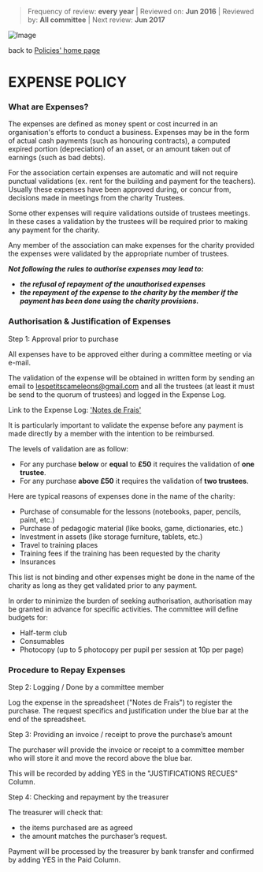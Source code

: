 > Frequency of review: **every year** | Reviewed on: **Jun 2016** | Reviewed by: **All committee** | Next review: **Jun 2017**

![Image](http://lespetitscameleons.org.uk/wp-content/uploads/2015/06/PCam-logo.png)

back to [Policies' home page](HOME.md)

# EXPENSE POLICY

### What are Expenses?

The expenses are defined as money spent or cost incurred in an organisation's efforts to conduct a business. Expenses may be in the form of actual cash payments (such as honouring contracts), a computed expired portion (depreciation) of an asset, or an amount taken out of earnings (such as bad debts). 

For the association certain expenses are automatic and will not require punctual validations (ex. rent for the building and payment for the teachers). Usually these expenses have been approved during, or concur from, decisions made in meetings from the charity Trustees. 

Some other expenses will require validations outside of trustees meetings. In these cases a validation by the trustees will be required prior to making any payment for the charity. 

Any member of the association can make expenses for the charity provided the expenses were validated by the appropriate number of trustees.

**_Not following the rules to authorise expenses may lead to:_**

* **_the refusal of repayment of the unauthorised expenses_**
* **_the repayment of the expense to the charity by the member if the payment has been done using the charity provisions._**

### Authorisation & Justification of Expenses

Step 1: Approval prior to purchase

All expenses have to be approved either during a committee meeting or via e-mail.

The validation of the expense will be obtained in written form by sending an email to [lespetitscameleons@gmail.com](mailto:lespetitscameleons@gmail.com) and all the trustees (at least it must be send to the quorum of trustees) and logged in the Expense Log.

Link to the Expense Log: ['Notes de Frais'](https://docs.google.com/spreadsheets/d/15tJn4ADAxJffRjziHNrPTmqhvkIlHNG6-aibTAwlFzQ/edit?usp=sharing)

It is particularly important to validate the expense before any payment is made directly by a member with the intention to be reimbursed.

The levels of validation are as follow:

* For any purchase **below** or **equal** to **£50** it requires the validation of **one trustee**. 
* For any purchase **above £50** it requires the validation of **two trustees**.

Here are typical reasons of expenses done in the name of the charity:

* Purchase of consumable for the lessons (notebooks, paper, pencils, paint, etc.)
* Purchase of pedagogic material (like books, game, dictionaries, etc.)
* Investment in assets (like storage furniture, tablets, etc.)  
* Travel to training places 
* Training fees if the training has been requested by the charity
* Insurances

This list is not binding and other expenses might be done in the name of the charity as long as they get validated prior to any payment.

In order to minimize the burden of seeking authorisation, authorisation may be granted in advance for specific activities. The committee will define budgets for:

* Half-term club
* Consumables
* Photocopy (up to 5 photocopy per pupil per session at 10p per page)

### Procedure to Repay Expenses

Step 2: Logging / Done by a committee member

Log the expense in the spreadsheet ("Notes de Frais") to register the purchase. The request specifics and justification under the blue bar at the end of the spreadsheet.

Step 3: Providing an invoice  / receipt to prove the purchase’s amount

The purchaser will provide the invoice or receipt to a committee member who will store it and move the record above the blue bar.

This will be recorded by adding YES in the "JUSTIFICATIONS RECUES" Column.

Step 4: Checking and repayment by the treasurer

The treasurer will check that:

* the items purchased are as agreed
* the amount matches the purchaser’s request. 

Payment will be processed by the treasurer by bank transfer and confirmed by adding YES in the Paid Column.

